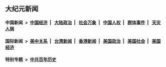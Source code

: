 ## 大纪元新闻

#### 中国新闻 &nbsp;>&nbsp; [中国经济](indexes/ncid283/README.md?11241645) &nbsp;| &nbsp; [大陆政治](indexes/ncid277/README.md?11241645) &nbsp;| &nbsp; [社会万象](indexes/ncid282/README.md?11241645) &nbsp;| &nbsp; [中国人权](indexes/ncid278/README.md?11241645) &nbsp;| &nbsp; [群体事件](indexes/ncid279/README.md?11241645) &nbsp;| &nbsp; [天灾人祸](indexes/ncid280/README.md?11241645)

#### 国际新闻 &nbsp;>&nbsp; [美中关系](indexes/nf1412576/README.md?11241645) &nbsp;| &nbsp; [台湾新闻](indexes/ncid1349361/README.md?11241645) &nbsp;| &nbsp; [香港新闻](indexes/ncid1349362/README.md?11241645) &nbsp;| &nbsp; [美国政治](indexes/ncid1078159/README.md?11241645) &nbsp;| &nbsp; [美国社会](indexes/ncid1078160/README.md?11241645) &nbsp;| &nbsp; [美国经济](indexes/ncid1078158/README.md?11241645)

#### 特别专题 &nbsp;>&nbsp; [中共百年历史](https://github.com/epoch-news/epoch-special/blob/master/README.md?11241645)  
